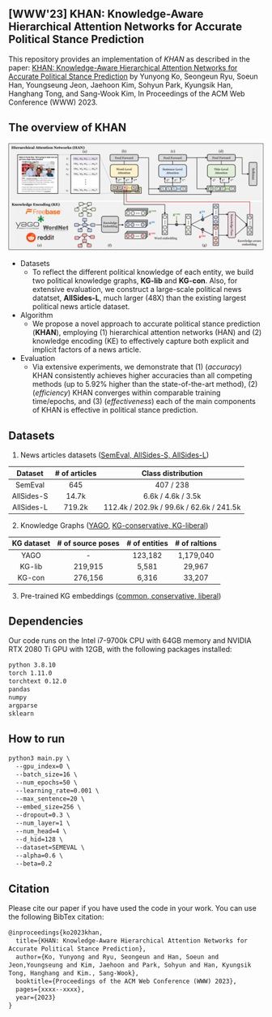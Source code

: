 ## [WWW'23] KHAN: Knowledge-Aware Hierarchical Attention Networks for Accurate Political Stance Prediction
This repository provides an implementation of *KHAN* as described in the paper: [KHAN: Knowledge-Aware Hierarchical Attention Networks for Accurate Political Stance Prediction](https://yy-ko.github.io/assets/files/WWW23-khan-paper.pdf) by Yunyong Ko, Seongeun Ryu, Soeun Han, Youngseung Jeon, Jaehoon Kim, Sohyun Park, Kyungsik Han, Hanghang Tong, and Sang-Wook Kim, In Proceedings of the ACM Web Conference (WWW) 2023.

## The overview of KHAN
![The overview of KHAN](./khan_overview.png)

- Datasets
    - To reflect the different political knowledge of each entity, we build two political knowledge graphs, **KG-lib** and **KG-con**. Also, for extensive evaluation, we construct a large-scale political news datatset, **AllSides-L**, much larger (48X) than the existing largest political news article dataset.
- Algorithm
    - We propose a novel approach to accurate political stance prediction (**KHAN**), employing (1) hierarchical attention networks (HAN) and (2) knowledge encoding (KE) to effectively capture both explicit and implicit factors of a news article.
- Evaluation
    - Via extensive experiments, we demonstrate that (1) (_accuracy_) KHAN consistently achieves higher accuracies than all competing methods (up to 5.92% higher than the state-of-the-art method), (2) (_efficiency_) KHAN converges within comparable training time/epochs, and (3) (_effectiveness_) each of the main components of KHAN is effective in political stance prediction.

## Datasets
1. News articles datasets ([SemEval, AllSides-S, AllSides-L](https://drive.google.com/drive/u/2/folders/1ksV0PUncXyBnEHGPB4H4mae2ybXX3Ch0))

|Dataset|# of articles|Class distribution|
|:---:|:---:|:---:|
|SemEval|645|407 / 238|
|AllSides-S|14.7k|6.6k / 4.6k / 3.5k|
|AllSides-L|719.2k|112.4k / 202.9k / 99.6k / 62.6k / 241.5k|

2. Knowledge Graphs ([YAGO](https://paperswithcode.com/dataset/yago3-10), [KG-conservative, KG-liberal](https://drive.google.com/drive/u/2/folders/1DHlKOhKgISw9VTYmbMvnsIbaaLRtqhbq))

|KG dataset|# of source poses|# of entities|# of raltions|
|:---:|:---:|:---:|:---:|
|YAGO   | -       | 123,182 | 1,179,040|
|KG-lib | 219,915 | 5,581   | 29,967 |
|KG-con | 276,156 | 6,316   | 33,207 |


3. Pre-trained KG embeddings ([common, conservative, liberal](https://drive.google.com/drive/u/2/folders/14EgeI1RdSTccETqRgDd36writP6lUu1R))

## Dependencies
Our code runs on the Intel i7-9700k CPU with 64GB memory and NVIDIA RTX 2080 Ti GPU with 12GB, with the following packages installed:
```
python 3.8.10
torch 1.11.0
torchtext 0.12.0
pandas
numpy
argparse
sklearn
```

## How to run
```
python3 main.py \
  --gpu_index=0 \
  --batch_size=16 \
  --num_epochs=50 \
  --learning_rate=0.001 \
  --max_sentence=20 \
  --embed_size=256 \
  --dropout=0.3 \
  --num_layer=1 \
  --num_head=4 \
  --d_hid=128 \
  --dataset=SEMEVAL \
  --alpha=0.6 \
  --beta=0.2
```


## Citation
Please cite our paper if you have used the code in your work. You can use the following BibTex citation:
```
@inproceedings{ko2023khan,
  title={KHAN: Knowledge-Aware Hierarchical Attention Networks for Accurate Political Stance Prediction},
  author={Ko, Yunyong and Ryu, Seongeun and Han, Soeun and Jeon,Youngseung and Kim, Jaehoon and Park, Sohyun and Han, Kyungsik Tong, Hanghang and Kim., Sang-Wook},
  booktitle={Proceedings of the ACM Web Conference (WWW) 2023},
  pages={xxxx--xxxx},
  year={2023}
}
```
